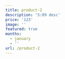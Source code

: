 ```yaml
---
title: product-2
description: '5:09 desc'
price: '123'
image: ''
featured: true
months:
  - january
  - ''
url: /product-2
---
```


